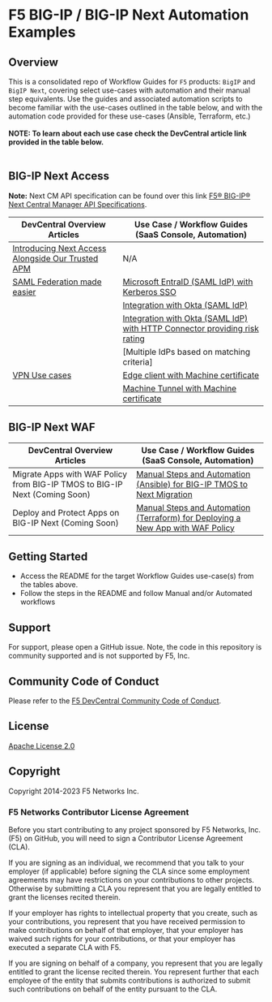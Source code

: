# F5 BIG-IP / BIG-IP Next Automation Examples

## Overview

This is a consolidated repo of Workflow Guides for `F5` products: `BigIP` and `BigIP Next`, covering select use-cases with automation and their manual step equivalents. Use the guides and associated automation scripts to become familiar with the use-cases outlined in the table below, and with the automation code provided for these use-cases (Ansible, Terraform, etc.) </br>
</br>
**NOTE: To learn about each use case check the DevCentral article link provided in the table below.** </br>
</br>

## BIG-IP Next Access

**Note:** Next CM API specification can be found over this link [F5® BIG-IP® Next Central Manager API Specifications](https://clouddocs.f5.com/products/bigip-next/mgmt-api/latest/ApiReferences/bigip_public_api_ref/r_openapi-next.html). 


  | **DevCentral Overview Articles**     | **Use Case / Workflow Guides (SaaS Console, Automation)**                      |
  | ------------------------------------ | ------------------------------------------------------------------------------ |
  |[Introducing Next Access Alongside Our Trusted APM](https://community.f5.com/kb/big-ip-next-academytkb-board/big-ip-next-access-introducing-next-access-alongside-our-trusted-apm/328828)                                      |            N/A                                                                    |
  | [SAML Federation made easier](https://community.f5.com/kb/big-ip-next-academytkb-board/big-ip-next-access-saml-federation-made-easier/329007) | [Microsoft EntraID (SAML IdP) with Kerberos SSO](https://github.com/f5devcentral/bigip_automation_examples/tree/main/bigip/bigip_next/next_access/saml-federation/MicrosoftEntra%20ID-IdP-KerberosSSO) |
  |   | [Integration with Okta (SAML IdP)](https://github.com/f5devcentral/bigip_automation_examples/tree/main/bigip/bigip_next/next_access/saml-federation/okta-IdP) |
  |   | [Integration with Okta (SAML IdP) with HTTP Connector providing risk rating](https://github.com/f5devcentral/bigip_automation_examples/tree/main/bigip/bigip_next/next_access/saml-federation/okta-IdP-http-connector) |
  |   | [Multiple IdPs based on matching criteria] |
  | [VPN Use cases](https://community.f5.com/kb/BIG-IP-Next-Academytkb-board/big-ip-next-access-five-minutes-vpn-setup/330291)  | [Edge client with Machine certificate](https://github.com/f5devcentral/bigip_automation_examples/tree/main/bigip/bigip_next/next_access/vpn/edgeclient-certauth) |
  |   | [Machine Tunnel with Machine certificate](https://github.com/f5devcentral/bigip_automation_examples/tree/main/bigip/bigip_next/next_access/vpn/machinetunnel-certauth) |
  
  
## BIG-IP Next WAF

  | **DevCentral Overview Articles**     | **Use Case / Workflow Guides (SaaS Console, Automation)**                      |
  | ------------------------------------ | ------------------------------------------------------------------------------ |
  |Migrate Apps with WAF Policy from BIG-IP TMOS to BIG-IP Next (Coming Soon) | [Manual Steps and Automation (Ansible) for BIG-IP TMOS to Next Migration](https://github.com/f5devcentral/bigip_automation_examples/tree/main/bigip/bigip_next/security/migrate-from-tmos) |
  |Deploy and Protect Apps on BIG-IP Next (Coming Soon) | [Manual Steps and Automation (Terraform) for Deploying a New App with WAF Policy](https://github.com/f5devcentral/bigip_automation_examples/tree/main/bigip/bigip_next/security/deploy-with-new-next-waf) |

## Getting Started

* Access the README for the target Workflow Guides use-case(s) from the tables above.
* Follow the steps in the README and follow Manual and/or Automated workflows


## Support

For support, please open a GitHub issue.  Note, the code in this repository is community supported and is not supported by F5, Inc.  

## Community Code of Conduct

Please refer to the [F5 DevCentral Community Code of Conduct](code_of_conduct.md).

## License

[Apache License 2.0](LICENSE)

## Copyright

Copyright 2014-2023 F5 Networks Inc.

### F5 Networks Contributor License Agreement

Before you start contributing to any project sponsored by F5 Networks, Inc. (F5) on GitHub, you will need to sign a Contributor License Agreement (CLA).

If you are signing as an individual, we recommend that you talk to your employer (if applicable) before signing the CLA since some employment agreements may have restrictions on your contributions to other projects.
Otherwise by submitting a CLA you represent that you are legally entitled to grant the licenses recited therein.

If your employer has rights to intellectual property that you create, such as your contributions, you represent that you have received permission to make contributions on behalf of that employer, that your employer has waived such rights for your contributions, or that your employer has executed a separate CLA with F5.

If you are signing on behalf of a company, you represent that you are legally entitled to grant the license recited therein.
You represent further that each employee of the entity that submits contributions is authorized to submit such contributions on behalf of the entity pursuant to the CLA.
